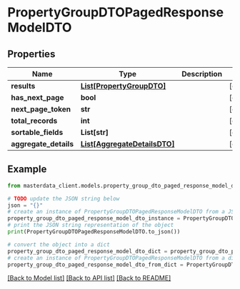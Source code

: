 # PropertyGroupDTOPagedResponseModelDTO


## Properties

Name | Type | Description | Notes
------------ | ------------- | ------------- | -------------
**results** | [**List[PropertyGroupDTO]**](PropertyGroupDTO.md) |  | [optional] 
**has_next_page** | **bool** |  | [optional] 
**next_page_token** | **str** |  | [optional] 
**total_records** | **int** |  | [optional] 
**sortable_fields** | **List[str]** |  | [optional] 
**aggregate_details** | [**List[AggregateDetailsDTO]**](AggregateDetailsDTO.md) |  | [optional] 

## Example

```python
from masterdata_client.models.property_group_dto_paged_response_model_dto import PropertyGroupDTOPagedResponseModelDTO

# TODO update the JSON string below
json = "{}"
# create an instance of PropertyGroupDTOPagedResponseModelDTO from a JSON string
property_group_dto_paged_response_model_dto_instance = PropertyGroupDTOPagedResponseModelDTO.from_json(json)
# print the JSON string representation of the object
print(PropertyGroupDTOPagedResponseModelDTO.to_json())

# convert the object into a dict
property_group_dto_paged_response_model_dto_dict = property_group_dto_paged_response_model_dto_instance.to_dict()
# create an instance of PropertyGroupDTOPagedResponseModelDTO from a dict
property_group_dto_paged_response_model_dto_from_dict = PropertyGroupDTOPagedResponseModelDTO.from_dict(property_group_dto_paged_response_model_dto_dict)
```
[[Back to Model list]](../README.md#documentation-for-models) [[Back to API list]](../README.md#documentation-for-api-endpoints) [[Back to README]](../README.md)


